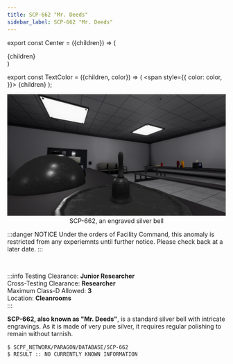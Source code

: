 ```yaml
---
title: SCP-662 "Mr. Deeds"
sidebar_label: SCP-662 "Mr. Deeds"
---
```


export const Center = ({children}) => (
   <div
      style={{
         "textAlign": "center"
      }}>
      {children}
   </div>
)

export const TextColor = ({children, color}) => (
<span
style={{
      color: color,
    }}>
{children}
</span>
);

<Center><img src="../../images/SCP-662.png"></img></Center>
<Center>SCP-662, an engraved silver bell</Center>

:::danger NOTICE
Under the orders of Facility Command, this anomaly is restricted from any experiemnts until further notice. Please check back at a later date.
:::

<br />

:::info
Testing Clearance: <TextColor color="#735cff">**Junior Researcher**</TextColor> <br />
Cross-Testing Clearance: <TextColor color="#735cff">**Researcher**</TextColor> <br />
Maximum Class-D Allowed: <TextColor color="#FF6A00">**3**</TextColor> <br />
Location: <TextColor color="#3161c1">**Cleanrooms**</TextColor> <br />
:::


**SCP-662, also known as "Mr. Deeds"**, is a standard silver bell with intricate engravings. As it is made of very pure silver, it requires regular polishing to remain without tarnish.

```
$ SCPF_NETWORK/PARAGON/DATABASE/SCP-662
$ RESULT :: NO CURRENTLY KNOWN INFORMATION
```
